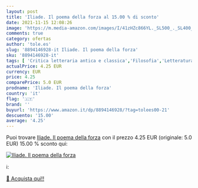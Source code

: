 ```yaml
---
layout: post
title: 'Iliade. Il poema della forza al 15.00 % di sconto'
date: 2021-11-15 12:08:26
image: 'https://m.media-amazon.com/images/I/41zHZc866YL._SL500_._SL400_.jpg'
comments: true
category: ofertas
author: 'tole.es'
slug: '8894146928-it Iliade. Il poema della forza'
sku: '8894146928-it'
tags: [ 'Critica letteraria antica e classica','Filosofia','Letteratura e narrativa','Libri','Libri universitari','Libri universitari filosofia','Libri universitari scienze umanistiche','Movimenti e periodi letterari','Società e scienze sociali','Storia della letteratura e critica letteraria','Storia e indagini filosofiche', ]
actualPrice: 4.25 EUR
currency: EUR
price: 4.25
comparePrice: 5.0 EUR
prodname: 'Iliade. Il poema della forza'
country: 'it'
flag: '🇮🇹'
brand: ''
buyurl: 'https://www.amazon.it/dp/8894146928/?tag=tolees00-21'
descuento: '15.00'
average: '4.25'
---
```


Puoi trovare [Iliade. Il poema della forza](https://www.amazon.it/dp/8894146928/?tag=tolees00-21) con il prezzo 4.25 EUR (originale: 5.0 EUR) 15.00 % sconto qui:

[![Iliade. Il poema della forza](https://m.media-amazon.com/images/I/41zHZc866YL._SL500_._SL400_.jpg)](https://www.amazon.it/dp/8894146928/?tag=tolees00-21)

ℹ️:


[🛒 Acquista qui!!](https://www.amazon.it/dp/8894146928/?tag=tolees00-21)

